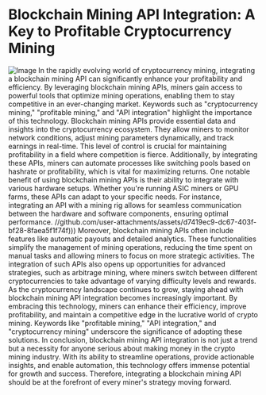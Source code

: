 # Blockchain Mining API Integration: A Key to Profitable Cryptocurrency Mining

![Image](https://github.com/user-attachments/assets/d7419ec9-dc67-403f-bf28-8faea5f1f74f)
In the rapidly evolving world of cryptocurrency mining, integrating a blockchain mining API can significantly enhance your profitability and efficiency. By leveraging blockchain mining APIs, miners gain access to powerful tools that optimize mining operations, enabling them to stay competitive in an ever-changing market. Keywords such as "cryptocurrency mining," "profitable mining," and "API integration" highlight the importance of this technology.
Blockchain mining APIs provide essential data and insights into the cryptocurrency ecosystem. They allow miners to monitor network conditions, adjust mining parameters dynamically, and track earnings in real-time. This level of control is crucial for maintaining profitability in a field where competition is fierce. Additionally, by integrating these APIs, miners can automate processes like switching pools based on hashrate or profitability, which is vital for maximizing returns.
One notable benefit of using blockchain mining APIs is their ability to integrate with various hardware setups. Whether you're running ASIC miners or GPU farms, these APIs can adapt to your specific needs. For instance, integrating an API with a mining rig allows for seamless communication between the hardware and software components, ensuring optimal performance. 
 //github.com/user-attachments/assets/d7419ec9-dc67-403f-bf28-8faea5f1f74f)))
Moreover, blockchain mining APIs often include features like automatic payouts and detailed analytics. These functionalities simplify the management of mining operations, reducing the time spent on manual tasks and allowing miners to focus on more strategic activities. The integration of such APIs also opens up opportunities for advanced strategies, such as arbitrage mining, where miners switch between different cryptocurrencies to take advantage of varying difficulty levels and rewards.
As the cryptocurrency landscape continues to grow, staying ahead with blockchain mining API integration becomes increasingly important. By embracing this technology, miners can enhance their efficiency, improve profitability, and maintain a competitive edge in the lucrative world of crypto mining. Keywords like "profitable mining," "API integration," and "cryptocurrency mining" underscore the significance of adopting these solutions.
In conclusion, blockchain mining API integration is not just a trend but a necessity for anyone serious about making money in the crypto mining industry. With its ability to streamline operations, provide actionable insights, and enable automation, this technology offers immense potential for growth and success. Therefore, integrating a blockchain mining API should be at the forefront of every miner's strategy moving forward.
